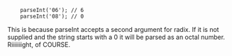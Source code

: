 ```
    parseInt('06'); // 6
    parseInt('08'); // 0
```

This is because parseInt accepts a second argument for radix. If it is not supplied and the string starts with a 0 it will be parsed as an octal number. Riiiiiiight, of COURSE.